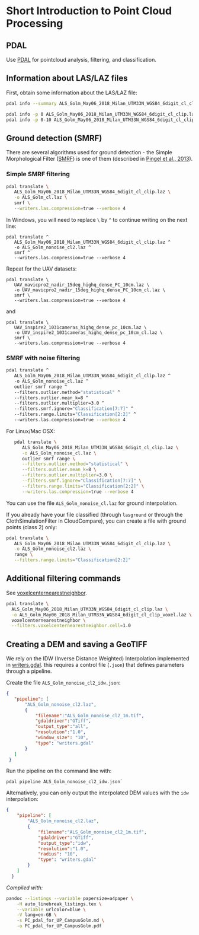 # Short Introduction to Point Cloud Processing
## PDAL
Use [PDAL](https://pdal.io/index.html) for pointcloud analysis, filtering, and classification.

## Information about LAS/LAZ files
First, obtain some information about the LAS/LAZ file:
```bash
pdal info --summary ALS_Golm_May06_2018_Milan_UTM33N_WGS84_6digit_cl_clip.laz

pdal info -p 0 ALS_Golm_May06_2018_Milan_UTM33N_WGS84_6digit_cl_clip.laz
pdal info -p 0-10 ALS_Golm_May06_2018_Milan_UTM33N_WGS84_6digit_cl_clip.laz
```

## Ground detection (SMRF)
There are several algorithms used for ground detection - the Simple Morphological Filter ([SMRF](https://pdal.io/stages/filters.smrf.html?highlight=smrf)) is one of them (described in [Pingel et al., 2013](https://www.sciencedirect.com/science/article/abs/pii/S0924271613000026)).

### Simple SMRF filtering
```bash
pdal translate \
   ALS_Golm_May06_2018_Milan_UTM33N_WGS84_6digit_cl_clip.laz \
   -o ALS_Golm_cl.laz \
   smrf \
   --writers.las.compression=true --verbose 4
```

In Windows, you will need to replace `\` by `^` to continue writing on the next line:
```
pdal translate ^
   ALS_Golm_May06_2018_Milan_UTM33N_WGS84_6digit_cl_clip.laz ^
   -o ALS_Golm_nonoise_cl2.laz ^
   smrf ^
   --writers.las.compression=true --verbose 4
```
Repeat for the UAV datasets:
```
pdal translate \
   UAV_mavicpro2_nadir_15deg_highq_dense_PC_10cm.laz \
   -o UAV_mavicpro2_nadir_15deg_highq_dense_PC_10cm_cl.laz \
   smrf \
   --writers.las.compression=true --verbose 4
```
and
```
pdal translate \
   UAV_inspire2_1031cameras_highq_dense_pc_10cm.laz \
   -o UAV_inspire2_1031cameras_highq_dense_pc_10cm_cl.laz \
   smrf \
   --writers.las.compression=true --verbose 4
```

### SMRF with noise filtering
```bash
pdal translate ^
   ALS_Golm_May06_2018_Milan_UTM33N_WGS84_6digit_cl_clip.laz ^
   -o ALS_Golm_nonoise_cl.laz ^
   outlier smrf range ^
   --filters.outlier.method="statistical" ^
   --filters.outlier.mean_k=8 ^
   --filters.outlier.multiplier=3.0 ^
   --filters.smrf.ignore="Classification[7:7]" ^
   --filters.range.limits="Classification[2:2]" ^
   --writers.las.compression=true --verbose 4
```

For Linux/Mac OSX:
```bash
   pdal translate \
      ALS_Golm_May06_2018_Milan_UTM33N_WGS84_6digit_cl_clip.laz \
      -o ALS_Golm_nonoise_cl.laz \
      outlier smrf range \
      --filters.outlier.method="statistical" \
      --filters.outlier.mean_k=8 \
      --filters.outlier.multiplier=3.0 \
      --filters.smrf.ignore="Classification[7:7]" \
      --filters.range.limits="Classification[2:2]" \
      --writers.las.compression=true --verbose 4
```

You can use the file `ALS_Golm_nonoise_cl.laz` for ground interpolation.

If you already have your file classified (through `lasground` or through the ClothSimulationFilter in CloudCompare), you can create a file with ground points (class 2) only:

```bash
pdal translate \
   ALS_Golm_May06_2018_Milan_UTM33N_WGS84_6digit_cl_clip.laz \
   -o ALS_Golm_nonoise_cl2.laz \
   range \
   --filters.range.limits="Classification[2:2]"
```

## Additional filtering commands
See [voxelcenternearestneighbor](https://pdal.io/stages/filters.voxelcenternearestneighbor.html?highlight=voxelcenternearestneighbor).

```bash
pdal translate \
  ALS_Golm_May06_2018_Milan_UTM33N_WGS84_6digit_cl_clip.laz \
  -o ALS_Golm_May06_2018_Milan_UTM33N_WGS84_6digit_cl_clip_voxel.laz \
  voxelcenternearestneighbor \
  --filters.voxelcenternearestneighbor.cell=1.0
```

## Creating a DEM and saving a GeoTIFF
We rely on the IDW (Inverse Distance Weighted) Interpolation implemented in [writers.gdal](https://pdal.io/stages/writers.gdal.html?highlight=writers%20gdal). this requires a control file (`.json`) that defines parameters through a pipeline.

Create the file `ALS_Golm_nonoise_cl2_idw.json`:
```json
{
   "pipeline": [
       "ALS_Golm_nonoise_cl2.laz",
       {
           "filename":"ALS_Golm_nonoise_cl2_1m.tif",
           "gdaldriver":"GTiff",
           "output_type":"all",
           "resolution":"1.0",
           "window_size": "10",
           "type": "writers.gdal"
       }
   ]
 }
```

Run the pipeline on the command line with:
```
pdal pipeline ALS_Golm_nonoise_cl2_idw.json`
```

Alternatively, you can only output the interpolated DEM values with the `idw` interpolation:
```json
{
    "pipeline": [
        "ALS_Golm_nonoise_cl2.laz",
        {
            "filename":"ALS_Golm_nonoise_cl2_1m.tif",
            "gdaldriver":"GTiff",
            "output_type":"idw",
            "resolution":"1.0",
            "radius": "10",
            "type": "writers.gdal"
        }
    ]
  }
```

*Compiled with:*
```bash
pandoc --listings --variable papersize=a4paper \
    -H auto_linebreak_listings.tex \
    --variable urlcolor=blue \
    -V lang=en-GB \
    -s PC_pdal_for_UP_CampusGolm.md \
    -o PC_pdal_for_UP_CampusGolm.pdf
```
